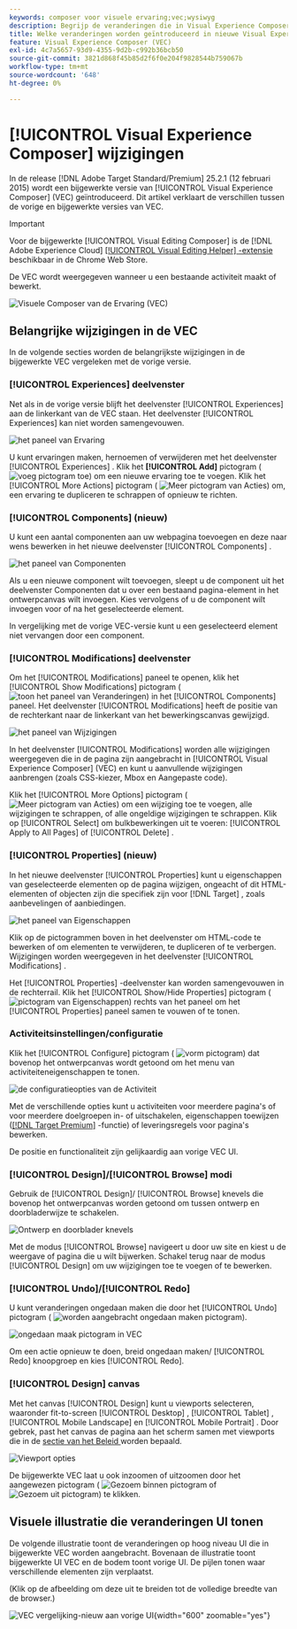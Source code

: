 ```yaml
---
keywords: composer voor visuele ervaring;vec;wysiwyg
description: Begrijp de veranderingen die in Visual Experience Composer (VEC) in Adobe Target 25.2.1 versie (11 februari 2025) worden geïntroduceerd.
title: Welke veranderingen worden geïntroduceerd in nieuwe Visual Experience Composer (VEC)?
feature: Visual Experience Composer (VEC)
exl-id: 4c7a5657-93d9-4355-9d2b-c992b36bcb50
source-git-commit: 3821d868f45b85d2f6f0e204f9828544b759067b
workflow-type: tm+mt
source-wordcount: '648'
ht-degree: 0%

---
```


# [!UICONTROL Visual Experience Composer] wijzigingen

In de release [!DNL Adobe Target Standard/Premium] 25.2.1 (12 februari 2015) wordt een bijgewerkte versie van [!UICONTROL Visual Experience Composer] (VEC) geïntroduceerd. Dit artikel verklaart de verschillen tussen de vorige en bijgewerkte versies van VEC.

>[!IMPORTANT]
>
>Voor de bijgewerkte [!UICONTROL Visual Editing Composer] is de [!DNL Adobe Experience Cloud] [[!UICONTROL Visual Editing Helper] -extensie ](/help/main/c-experiences/c-visual-experience-composer/r-troubleshoot-composer/visual-editing-helper-extension.md) beschikbaar in de Chrome Web Store.

De VEC wordt weergegeven wanneer u een bestaande activiteit maakt of bewerkt.

![ Visuele Composer van de Ervaring (VEC) ](/help/main/c-experiences/c-visual-experience-composer/assets/new-vec.png)

## Belangrijke wijzigingen in de VEC

In de volgende secties worden de belangrijkste wijzigingen in de bijgewerkte VEC vergeleken met de vorige versie.

### [!UICONTROL Experiences] deelvenster

Net als in de vorige versie blijft het deelvenster [!UICONTROL Experiences] aan de linkerkant van de VEC staan. Het deelvenster [!UICONTROL Experiences] kan niet worden samengevouwen.

![ het paneel van Ervaring ](/help/main/c-experiences/c-visual-experience-composer/assets/experiences-panel.png)

U kunt ervaringen maken, hernoemen of verwijderen met het deelvenster [!UICONTROL Experiences] . Klik het **[!UICONTROL Add]** pictogram ( ![ voeg pictogram ](/help/main/assets/icons/Add.svg) toe) om een nieuwe ervaring toe te voegen. Klik het [!UICONTROL More Actions] pictogram ( ![ Meer pictogram van Acties ](/help/main/assets/icons/MoreSmall.svg)) om, een ervaring te dupliceren te schrappen of opnieuw te richten.

### [!UICONTROL Components] (nieuw)

U kunt een aantal componenten aan uw webpagina toevoegen en deze naar wens bewerken in het nieuwe deelvenster [!UICONTROL Components] .

![ het paneel van Componenten ](/help/main/c-experiences/c-visual-experience-composer/assets/components-panel.png)

Als u een nieuwe component wilt toevoegen, sleept u de component uit het deelvenster Componenten dat u over een bestaand pagina-element in het ontwerpcanvas wilt invoegen. Kies vervolgens of u de component wilt invoegen voor of na het geselecteerde element.

In vergelijking met de vorige VEC-versie kunt u een geselecteerd element niet vervangen door een component.

### [!UICONTROL Modifications] deelvenster

Om het [!UICONTROL Modifications] paneel te openen, klik het [!UICONTROL Show Modifications] pictogram ( ![ toon het paneel van Veranderingen ](/help/main/assets/icons/History.svg)) in het [!UICONTROL Components] paneel. Het deelvenster [!UICONTROL Modifications] heeft de positie van de rechterkant naar de linkerkant van het bewerkingscanvas gewijzigd.

![ het paneel van Wijzigingen ](/help/main/c-experiences/c-visual-experience-composer/assets/modifications-panel.png)

In het deelvenster [!UICONTROL Modifications] worden alle wijzigingen weergegeven die in de pagina zijn aangebracht in [!UICONTROL Visual Experience Composer] (VEC) en kunt u aanvullende wijzigingen aanbrengen (zoals CSS-kiezer, Mbox en Aangepaste code).

Klik het [!UICONTROL More Options] pictogram ( ![ Meer pictogram van Acties ](/help/main/assets/icons/MoreSmall.svg)) om een wijziging toe te voegen, alle wijzigingen te schrappen, of alle ongeldige wijzigingen te schrappen. Klik op [!UICONTROL Select] om bulkbewerkingen uit te voeren: [!UICONTROL Apply to All Pages] of [!UICONTROL Delete] .

### [!UICONTROL Properties] (nieuw)

In het nieuwe deelvenster [!UICONTROL Properties] kunt u eigenschappen van geselecteerde elementen op de pagina wijzigen, ongeacht of dit HTML-elementen of objecten zijn die specifiek zijn voor [!DNL Target] , zoals aanbevelingen of aanbiedingen.

![ het paneel van Eigenschappen ](/help/main/c-experiences/c-visual-experience-composer/assets/properties-panel.png)

Klik op de pictogrammen boven in het deelvenster om HTML-code te bewerken of om elementen te verwijderen, te dupliceren of te verbergen. Wijzigingen worden weergegeven in het deelvenster [!UICONTROL Modifications] .

Het [!UICONTROL Properties] -deelvenster kan worden samengevouwen in de rechterrail. Klik het [!UICONTROL Show/Hide Properties] pictogram ( ![ pictogram van Eigenschappen ](/help/main/assets/icons/Propertie.svg)) rechts van het paneel om het [!UICONTROL Properties] paneel samen te vouwen of te tonen.

### Activiteitsinstellingen/configuratie

Klik het [!UICONTROL Configure] pictogram ( ![ vorm pictogram ](/help/main/assets/icons/Setting.svg)) dat bovenop het ontwerpcanvas wordt getoond om het menu van activiteiteneigenschappen te tonen.

![ de configuratieopties van de Activiteit ](/help/main/c-experiences/c-visual-experience-composer/assets/configure-options.png)

Met de verschillende opties kunt u activiteiten voor meerdere pagina&#39;s of voor meerdere doelgroepen in- of uitschakelen, eigenschappen toewijzen ([[!DNL Target Premium]](/help/main/c-intro/intro.md#premium) -functie) of leveringsregels voor pagina&#39;s bewerken.

De positie en functionaliteit zijn gelijkaardig aan vorige VEC UI.

### [!UICONTROL Design]/[!UICONTROL Browse] modi

Gebruik de [!UICONTROL Design]/ [!UICONTROL Browse] knevels die bovenop het ontwerpcanvas worden getoond om tussen ontwerp en doorbladerwijze te schakelen.

![ Ontwerp en doorblader knevels ](/help/main/c-experiences/c-visual-experience-composer/assets/design-browse-mode.png)

Met de modus [!UICONTROL Browse] navigeert u door uw site en kiest u de weergave of pagina die u wilt bijwerken. Schakel terug naar de modus [!UICONTROL Design] om uw wijzigingen toe te voegen of te bewerken.

### [!UICONTROL Undo]/[!UICONTROL Redo]

U kunt veranderingen ongedaan maken die door het [!UICONTROL Undo] pictogram ( ![ worden aangebracht ongedaan maken pictogram ](/help/main/assets/icons/Undo.svg)).

![ ongedaan maak pictogram in VEC ](/help/main/c-experiences/c-visual-experience-composer/assets/undo.png)

Om een actie opnieuw te doen, breid  ongedaan maken/ [!UICONTROL Redo] knoopgroep en kies [!UICONTROL Redo].

### [!UICONTROL Design] canvas

Met het canvas [!UICONTROL Design] kunt u viewports selecteren, waaronder fit-to-screen [!UICONTROL Desktop] , [!UICONTROL Tablet] , [!UICONTROL Mobile Landscape] en [!UICONTROL Mobile Portrait] . Door gebrek, past het canvas de pagina aan het scherm samen met viewports die in de [ sectie van het Beleid ](/help/main/administrating-target/visual-experience-composer-set-up.md) worden bepaald.

![ Viewport opties ](/help/main/c-experiences/c-visual-experience-composer/assets/viewports.png)

De bijgewerkte VEC laat u ook inzoomen of uitzoomen door het aangewezen pictogram ( ![ Gezoem binnen pictogram ](/help/main/assets/icons/ZoomIn.svg) of ![ Gezoem uit pictogram ](/help/main/assets/icons/ZoomOut.svg)) te klikken.

## Visuele illustratie die veranderingen UI tonen

De volgende illustratie toont de veranderingen op hoog niveau UI die in bijgewerkte VEC worden aangebracht. Bovenaan de illustratie toont bijgewerkte UI VEC en de bodem toont vorige UI. De pijlen tonen waar verschillende elementen zijn verplaatst.

(Klik op de afbeelding om deze uit te breiden tot de volledige breedte van de browser.)

![ VEC vergelijking-nieuw aan vorige UI ](/help/main/c-experiences/c-visual-experience-composer/assets/vec-comparison.png){width="600" zoomable="yes"}
